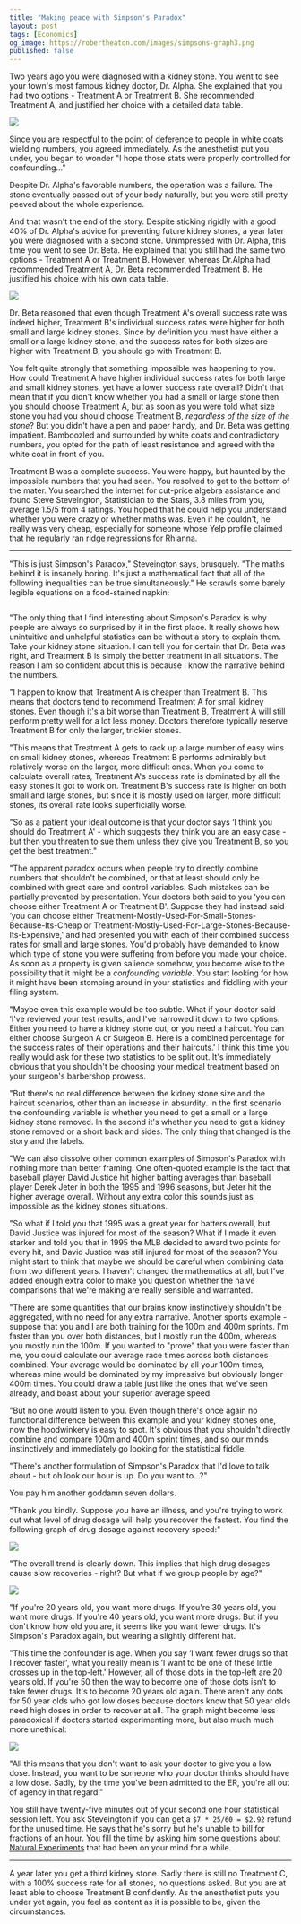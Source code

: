 ```yaml
---
title: "Making peace with Simpson's Paradox"
layout: post
tags: [Economics]
og_image: https://robertheaton.com/images/simpsons-graph3.png
published: false
---
```

Two years ago you were diagnosed with a kidney stone. You went to see your town's most famous kidney doctor, Dr. Alpha. She explained that you had two options - Treatment A or Treatment B. She recommended Treatment A, and justified her choice with a detailed data table.

<img src="/images/simpsons-dt1.png" />

Since you are respectful to the point of deference to people in white coats wielding numbers, you agreed immediately. As the anesthetist put you under, you began to wonder "I hope those stats were properly controlled for confounding…"

Despite Dr. Alpha's favorable numbers, the operation was a failure. The stone eventually passed out of your body naturally, but you were still pretty peeved about the whole experience.

And that wasn't the end of the story. Despite sticking rigidly with a good 40% of Dr. Alpha's advice for preventing future kidney stones, a year later you were diagnosed with a second stone. Unimpressed with Dr. Alpha, this time you went to see Dr. Beta. He explained that you still had the same two options - Treatment A or Treatment B. However, whereas Dr.Alpha had recommended Treatment A, Dr. Beta recommended Treatment B. He justified his choice with his own data table.

<img src="/images/simpsons-dt2.png" />

Dr. Beta reasoned that even though Treatment A's overall success rate was indeed higher, Treatment B's individual success rates were higher for both small and large kidney stones. Since by definition you must have either a small or a large kidney stone, and the success rates for both sizes are higher with Treatment B, you should go with Treatment B.

You felt quite strongly that something impossible was happening to you. How could Treatment A have higher individual success rates for both large and small kidney stones, yet have a lower success rate overall? Didn't that mean that if you didn't know whether you had a small or large stone then you should choose Treatment A, but as soon as you were told what size stone you had you should choose Treatment B, *regardless of the size of the stone*? But you didn't have a pen and paper handy, and Dr. Beta was getting impatient. Bamboozled and surrounded by white coats and contradictory numbers, you opted for the path of least resistance and agreed with the white coat in front of you.

Treatment B was a complete success. You were happy, but haunted by the impossible numbers that you had seen. You resolved to get to the bottom of the mater. You searched the internet for cut-price algebra assistance and found Steve Steveington, Statistician to the Stars, 3.8 miles from you, average 1.5/5 from 4 ratings. You hoped that he could help you understand whether you were crazy or whether maths was. Even if he couldn't, he really was very cheap, especially for someone whose Yelp profile claimed that he regularly ran ridge regressions for Rhianna.

----

"This is just Simpson's Paradox," Steveington says, brusquely. "The maths behind it is insanely boring. It's just a mathematical fact that all of the following inequalities can be true simultaneously." He scrawls some barely legible equations on a food-stained napkin:

```

```

"The only thing that I find interesting about Simpson's Paradox is why people are always so surprised by it in the first place. It really shows how unintuitive and unhelpful statistics can be without a story to explain them. Take your kidney stone situation. I can tell you for certain that Dr. Beta was right, and Treatment B is simply the better treatment in all situations. The reason I am so confident about this is because I know the narrative behind the numbers.

"I happen to know that Treatment A is cheaper than Treatment B. This means that doctors tend to recommend Treatment A for small kidney stones. Even though it's a bit worse than Treatment B, Treatment A will still perform pretty well for a lot less money. Doctors therefore typically reserve Treatment B for only the larger, trickier stones.

"This means that Treatment A gets to rack up a large number of easy wins on small kidney stones, whereas Treatment B performs admirably but relatively worse on the larger, more difficult ones. When you come to calculate overall rates, Treatment A's success rate is dominated by all the easy stones it got to work on. Treatment B's success rate is higher on both small and large stones, but since it is mostly used on larger, more difficult stones, its overall rate looks superficially worse.

"So as a patient your ideal outcome is that your doctor says ‘I think you should do Treatment A' - which suggests they think you are an easy case - but then you threaten to sue them unless they give you Treatment B, so you get the best treatment."

"The apparent paradox occurs when people try to directly combine numbers that shouldn't be combined, or that at least should only be combined with great care and control variables. Such mistakes can be partially prevented by presentation. Your doctors both said to you ‘you can choose either Treatment A or Treatment B'. Suppose they had instead said ‘you can choose either Treatment-Mostly-Used-For-Small-Stones-Because-Its-Cheap or Treatment-Mostly-Used-For-Large-Stones-Because-Its-Expensive,' and had presented you with each of their combined success rates for small and large stones. You'd probably have demanded to know which type of stone you were suffering from before you made your choice. As soon as a property is given salience somehow, you become wise to the possibility that it might be a *confounding variable*. You start looking for how it might have been stomping around in your statistics and fiddling with your filing system.

"Maybe even this example would be too subtle. What if your doctor said ‘I've reviewed your test results, and I've narrowed it down to two options. Either you need to have a kidney stone out, or you need a haircut. You can either choose Surgeon A or Surgeon B. Here is a combined percentage for the success rates of their operations and their haircuts.' I think this time you really would ask for these two statistics to be split out. It's immediately obvious that you shouldn't be choosing your medical treatment based on your surgeon's barbershop prowess.

"But there's no real difference between the kidney stone size and the haircut scenarios, other than an increase in absurdity. In the first scenario the confounding variable is whether you need to get a small or a large kidney stone removed. In the second it's whether you need to get a kidney stone removed or a short back and sides. The only thing that changed is the story and the labels.

"We can also dissolve other common examples of Simpson's Paradox with nothing more than better framing. One often-quoted example is the fact that baseball player David Justice hit higher batting averages than baseball player Derek Jeter in both the 1995 and 1996 seasons, but Jeter hit the higher average overall. Without any extra color this sounds just as impossible as the kidney stones situations.

"So what if I told you that 1995 was a great year for batters overall, but David Justice was injured for most of the season? What if I made it even starker and told you that in 1995 the MLB decided to award two points for every hit, and David Justice was still injured for most of the season? You might start to think that maybe we should be careful when combining data from two different years. I haven't changed the mathematics at all, but I've added enough extra color to make you question whether the naive comparisons that we're making are really sensible and warranted.

"There are some quantities that our brains know instinctively shouldn't be aggregated, with no need for any extra narrative. Another sports example - suppose that you and I are both training for the 100m and 400m sprints. I'm faster than you over both distances, but I mostly run the 400m, whereas you mostly run the 100m. If you wanted to "prove" that you were faster than me, you could calculate our average race times across both distances combined. Your average would be dominated by all your 100m times, whereas mine would be dominated by my impressive but obviously longer 400m times. You could draw a table just like the ones that we've seen already, and boast about your superior average speed.

"But no one would listen to you. Even though there's once again no functional difference between this example and your kidney stones one, now the hoodwinkery is easy to spot. It's obvious that you shouldn't directly combine and compare 100m and 400m sprint times, and so our minds instinctively and immediately go looking for the statistical fiddle.

"There's another formulation of Simpson's Paradox that I'd love to talk about - but oh look our hour is up. Do you want to…?"

You pay him another goddamn seven dollars.

"Thank you kindly. Suppose you have an illness, and you're trying to work out what level of drug dosage will help you recover the fastest. You find the following graph of drug dosage against recovery speed:"

<img src="/images/simpsons-graph1.png" />

"The overall trend is clearly down. This implies that high drug dosages cause slow recoveries - right? But what if we group people by age?"

<img src="/images/simpsons-graph2.png" />

"If you're 20 years old, you want more drugs. If you're 30 years old, you want more drugs. If you're 40 years old, you want more drugs. But if you don't know how old you are, it seems like you want fewer drugs. It's Simpson's Paradox again, but wearing a slightly different hat.

"This time the confounder is age. When you say ‘I want fewer drugs so that I recover faster', what you really mean is ‘I want to be one of these little crosses up in the top-left.' However, all of those dots in the top-left are 20 years old. If you're 50 then the way to become one of those dots isn't to take fewer drugs. It's to become 20 years old again. There aren't any dots for 50 year olds who got low doses because doctors know that 50 year olds need high doses in order to recover at all. The graph might become less paradoxical if doctors started experimenting more, but also much much more unethical:

<img src="/images/simpsons-graph3.png" />

"All this means that you don't want to ask your doctor to give you a low dose. Instead, you want to be someone who your doctor thinks should have a low dose. Sadly, by the time you've been admitted to the ER, you're all out of agency in that regard."

You still have twenty-five minutes out of your second one hour statistical session left. You ask Steveington if you can get a `$7 * 25/60 = $2.92` refund for the unused time. He says that he's sorry but he's unable to bill for fractions of an hour. You fill the time by asking him some questions about [Natural Experiments](https://robertheaton.com/2018/06/05/why-economists-need-bureaucracy/) that had been on your mind for a while.

----

A year later you get a third kidney stone. Sadly there is still no Treatment C, with a 100% success rate for all stones, no questions asked. But you are at least able to choose Treatment B confidently. As the anesthetist puts you under yet again, you feel as content as it is possible to be, given the circumstances.
